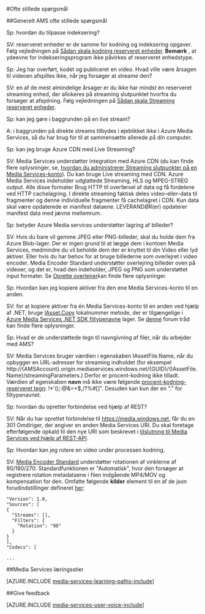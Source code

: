 <properties 
    pageTitle="Ofte stillede spørgsmål | Microsoft Azure" 
    description="Ofte stillede spørgsmål (ofte stillede spørgsmål)" 
    services="media-services" 
    documentationCenter="" 
    authors="Juliako" 
    manager="erikre" 
    editor=""/>

<tags 
    ms.service="media-services" 
    ms.workload="media" 
    ms.tgt_pltfrm="na" 
    ms.devlang="na" 
    ms.topic="article" 
    ms.date="09/19/2016" 
    ms.author="juliako"/>


#<a name="frequently-asked-questions"></a>Ofte stillede spørgsmål

##<a name="general-ams-faqs"></a>Generelt AMS ofte stillede spørgsmål

Sp: hvordan du tilpasse indeksering?

SV: reserveret enheder er de samme for kodning og indeksering opgaver. Følg vejledningen på [Sådan skala kodning reserveret enheder](media-services-scale-media-processing-overview.md). **Bemærk** , at ydeevne for indekseringsprogram ikke påvirkes af reserveret enhedstype.

Sp: Jeg har overført, kodet og publiceret en video. Hvad ville være årsagen til videoen afspilles ikke, når jeg forsøger at streame den?

SV: en af de mest almindelige årsager er du ikke har mindst én reserveret streaming enhed, der allokeres på streaming slutpunktet hvorfra du forsøger at afspilning.  Følg vejledningen på [Sådan skala Streaming reserveret enheder](media-services-portal-scale-streaming-endpoints.md).

Sp: kan jeg gøre i baggrunden på en live stream?

A: i baggrunden på direkte streams tilbydes i øjeblikket ikke i Azure Media Services, så du har brug for til at sammensætte allerede på din computer.

Sp: kan jeg bruge Azure CDN med Live Streaming?

SV: Media Services understøtter integration med Azure CDN (du kan finde flere oplysninger, se, [hvordan du administrerer Streaming slutpunkter på en Media Services-konto](media-services-portal-manage-streaming-endpoints.md)).  Du kan bruge Live streaming med CDN. Azure Media Services indeholder udglattede Streaming, HLS og MPEG-STREG output. Alle disse formater Brug HTTP til overførsel af data og få fordelene ved HTTP cachelagring. I direkte streaming faktisk deles video-eller-data til fragmenter og denne individuelle fragmenter få cachelagret i CDN. Kun data skal være opdaterede er manifest dataene. LEVERANDØR(er) opdaterer manifest data med jævne mellemrum.

Sp: betyder Azure Media services understøtter lagring af billeder?

SV: Hvis du bare vil gemme JPEG eller PNG-billeder, skal du holde dem fra Azure Blob-lager. Der er ingen grund til at lægge dem i kontoen Media Services, medmindre du vil beholde dem der er knyttet til din Video eller lyd aktiver. Eller hvis du har behov for at bruge billederne som overlejret i video encoder. Media Encoder Standard understøtter overlejring billeder oven på videoer, og det er, hvad den indeholder, JPEG og PNG som understøttet input formater. Se [Oprette overlejrer](media-services-custom-mes-presets-with-dotnet.md#overlay)kan finde flere oplysninger.

Sp: Hvordan kan jeg kopiere aktiver fra den ene Media Services-konto til en anden.

SV: for at kopiere aktiver fra én Media Services-konto til en anden ved hjælp af .NET, bruge [IAsset.Copy](https://github.com/Azure/azure-sdk-for-media-services-extensions/blob/dev/MediaServices.Client.Extensions/IAssetExtensions.cs#L354) lokalnummer metode, der er tilgængelige i [Azure Media Services .NET SDK filtypenavne](https://github.com/Azure/azure-sdk-for-media-services-extensions/) lager. Se [denne](https://social.msdn.microsoft.com/Forums/azure/28912d5d-6733-41c1-b27d-5d5dff2695ca/migrate-media-services-across-subscription?forum=MediaServices) forum tråd kan finde flere oplysninger.

Sp: Hvad er de understøttede tegn til navngivning af filer, når du arbejder med AMS?

SV: Media Services bruger værdien i egenskaben IAssetFile.Name, når du opbygger en URL-adresser for streaming indholdet (for eksempel http://{AMSAccount}.origin.mediaservices.windows.net/{GUID}/{IAssetFile.Name}/streamingParameters.) Derfor er procent-kodning ikke tilladt. Værdien af egenskaben **navn** må ikke være følgende [procent-kodning-reserveret tegn](http://en.wikipedia.org/wiki/Percent-encoding#Percent-encoding_reserved_characters): !*'();:@&=+$,/?%#[]". Desuden kan kun der en "." for filtypenavnet.


Sp: hvordan du opretter forbindelse ved hjælp af REST?

SV: Når du har oprettet forbindelse til https://media.windows.net, får du en 301 Omdiriger, der angiver en anden Media Services URI. Du skal foretage efterfølgende opkald til den nye URI som beskrevet i [tilslutning til Media Services ved hjælp af REST-API](media-services-rest-connect-programmatically.md). 


Sp: Hvordan kan jeg rotere en video under processen kodning.

SV: [Media Encoder Standard](media-services-dotnet-encode-with-media-encoder-standard.md) understøtter rotationen af vinklerne af 90/180/270. Standardfunktionen er "Automatisk", hvor den forsøger at registrere rotation metadataene i filen indgående MP4/MOV og kompensation for den. Omfatte følgende **kilder** element til en af de json forudindstillinger defineret [her](http://msdn.microsoft.com/library/azure/mt269960.aspx):
    
    "Version": 1.0,
    "Sources": [
    {
      "Streams": [],
      "Filters": {
        "Rotation": "90"
      }
    }
    ],
    "Codecs": [
    
    ...




##<a name="media-services-learning-paths"></a>Media Services læringsstier

[AZURE.INCLUDE [media-services-learning-paths-include](../../includes/media-services-learning-paths-include.md)]

##<a name="provide-feedback"></a>Give feedback

[AZURE.INCLUDE [media-services-user-voice-include](../../includes/media-services-user-voice-include.md)]
